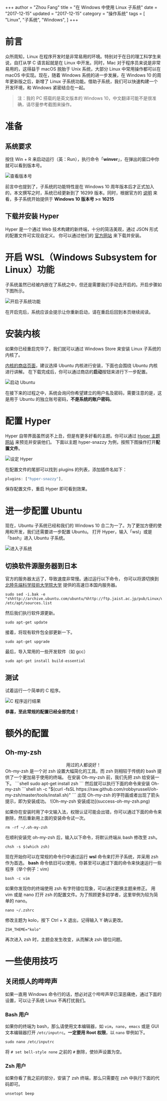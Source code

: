 +++
author = "Zhou Fang"
title = "在 Windows 中使用 Linux 子系统"
date = "2017-12-15"
updated = "2017-12-15"
category = "操作系统"
tags = [
    "Linux",
    "子系统",
    "Windows",
]
+++
# 前言
众所周知，Linux 在程序开发时是非常易用的环境。特别对于在日的理工科学生来说，自打从学 C 语言起就是在 Linux 中开发。同时，Mac 对于程序员来说是非常易用的，这得益于 macOS 脱胎于 Unix 系统，大部分 Linux 中常用操作都可以在 macOS 中实现。现在，随着 Windows 系统的进一步发展，在 Windows 10 的周年更新版之后，新增了 Linux 子系统功能。借助子系统，我们可以快速构建一个开发环境，和 Windows 紧密结合在一起。
> 注：我的 PC 搭载的是英文版本的 Windows 10，中文翻译可能不是很准确，请尽量参考截图来操作。
<!--more-->

# 准备
## 系统要求
按住 Win + R 来启动运行（英：Run），执行命令「**winver**」，在弹出的窗口中你就可以看到版本号。

![查看版本号](winver.png)

前言中也提到了，子系统的功能特性是在 Windows 10 周年版本后才正式加入的，本文撰写之时，系统已经更新到了 16299 版本。同时，根据官方的 [说明](https://docs.microsoft.com/en-us/windows/wsl/install-win10") 来看，多子系统开始提供于 **Windows 10 版本号 >= 16215**

## 下载并安装 Hyper
Hyper 是一个通过 Web 技术构建的新终端，十分的简洁美观，通过 JSON 形式的配置文件可实现自定义。
你可以通过他们的 [官方网站](https://hyper.is/#installation) 来下载并安装。

# 开启 WSL（Windows Subsystem for Linux）功能
子系统虽然已经被内嵌在了系统之中，但还是需要我们手动去开启的。开启步骤如下图所示。

![开启子系统功能](wincontrolpanel.png)

在开启完后，系统应该会提示让你重新启动，请在重启后回到本页继续阅读。

# 安装内核

如果你已经重启完毕了，我们就可以通过 Windows Store 来安装 Linux 子系统的内核了。
  
[内核的商店页面](https://aka.ms/wslstore)，建议选择 Ubuntu 内核进行安装，下面也会围绕 Ubuntu 内核进行讲解。
在下载完成后，你可以通过商店的**启动**按钮来进行下一步配置。

![启动 Ubuntu](ubuntu-launch.png)

在接下来的过程之中，系统会询问你希望建立的用户名及密码，需要注意的是，这是用于 Ubuntu 的独立账号密码，**不是系统的账户密码**。

# 配置 Hyper
Hyper 自带界面虽然说不上丑，但是有更多好看的主题。你可以通过 [Hyper 主题网站](https://hyperthemes.matthi.coffee/") 来预览并安装他们。
下面以主题 hyper-snazzy 为例，按照下图操作打开**配置文件**。

![设定 Hyper](hypersetting.png)

在配置文件的尾部可以找到 plugins 的列表，添加插件名如下：
```js
plugins: ["hyper-snazzy"],
```
保存配置文件，重启 Hyper 即可看到效果。

# 进一步配置 Ubuntu
现在，Ubuntu 子系统已经和我们的 Windows 10 合二为一了。为了更加方便的使用和开发，我们还需要进一步配置 Ubuntu。
打开 Hyper，输入「wsl」或是「bash」进入 Ubuntu 子系统。

![进入子系统](hyper.png)

## 切换软件源服务器到日本
官方的服务器太远了，导致速度非常慢。通过运行以下命令， 你可以将源切换到 [北陸先端科学技術大学院大学](https://www.jaist.ac.jp/index.html) 提供的高速日本国内服务器。
```shell
sudo sed -i.bak -e "s%http://archive.ubuntu.com/ubuntu/%http://ftp.jaist.ac.jp/pub/Linux/ubuntu/%g" /etc/apt/sources.list
```
然后我们执行软件源更新。
```shell
sudo apt-get update
```
接着，将现有软件包全部更新一下。
```shell
sudo apt-get upgrade
```
最后，导入常用的一些开发软件（如 gcc）
```shell
sudo apt-get install build-essential
```
## 测试
试着运行一个简单的 C 程序。

![C 程序运行结果](testc.png)

**恭喜，至此常规的配置已经全部完成！**

# 额外的配置
## Oh-my-zsh
<center>用过的人都说好！</center>
Oh-my-zsh 是一个对 zsh 设置大幅简化的工具。而 zsh 则相较于传统的 bash 提供了一个更加易于使用的终端。
在安装 Oh-my-zsh 前，我们先把 zsh 给安装一下。
```shell
sudo apt-get install zsh
```
然后就可以执行下面的命令来安装 Oh-my-zsh
```shell
sh -c "$(curl -fsSL https://raw.github.com/robbyrussell/oh-my-zsh/master/tools/install.sh)"
```
出现 Oh-my-zsh 的字符画或者出现了箭头提示，即为安装成功。
![Oh-my-zsh 安装成功](success-oh-my-zsh.png)

如果你在安装时用了中文输入法，权限认证可能会出错，你可以通过下面的命令来删除，然后重新用上面的安装命令试一次。
```shell
rm -rf ~/.oh-my-zsh
```
在顺利安装完 oh-my-zsh 后，输入以下命令，将默认终端从 bash 修改至 zsh。
```shell
chsh -s $(which zsh)
```
现在开始你可以在常规的命令行中通过运行 **wsl** 命令来打开子系统，并采用 zsh 作为首选。
**bash** 命令依旧可以使用，你甚至可以通过下面的命令来快速运行一些程序（举个例子：vim）
```shell
bash -c vim
```
如果你发现你的终端使用 zsh 有字符错位现象，可以通过更换主题来修正。
用 vim 或是 nano 打开 zsh 的配置文件。为了照顾更多初学者，这里举例为较为简单的 nano。
```shell
nano ~/.zshrc
```
修改主题为 kolo，按下 Ctrl + X 退出，记得输入 Y 确认更改。
```shell
ZSH_THEME="kolo"
```
再次进入 zsh 时，主题会发生改变，从而解决 zsh 错位问题。

# 一些使用技巧
## 关闭烦人的哔哔声
如果一直用 Windows 命令行的话，想必对这个哔哔声早已深恶痛绝，通过下面的设置，可以让子系统 Linux 不再打扰我们。

### Bash 用户
如果你的终端为 bash，那么请使用文本编辑器，如 `vim`，`nano`，`emacs` 或是 GUI 文本编辑器打开 `/etc/inputrc`。**一定要用 Root 权限**，以 `nano` 举例如下。
```shell
sudo nano /etc/inputrc
```

将 `# set bell-style none` 之前的 `#` 删除，使铃声设置为空。

### Zsh 用户
如果你看了我之前的部分，安装了 zsh 终端，那么只需要在 zsh 中执行下面的代码即可。
```shell
unsetopt beep
```